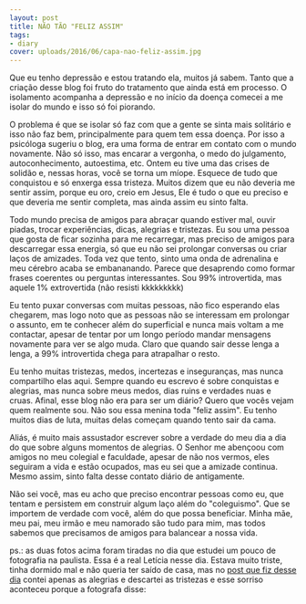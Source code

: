 ```yaml
---
layout: post
title: NÃO TÃO "FELIZ ASSIM"
tags:
- diary
cover: uploads/2016/06/capa-nao-feliz-assim.jpg
---
```


Que eu tenho depressão e estou tratando ela, muitos já sabem. Tanto que a criação desse blog foi fruto do tratamento que ainda está em processo. O isolamento acompanha a depressão e no início da doença comecei a me isolar do mundo e isso só foi piorando.

O problema é que se isolar só faz com que a gente se sinta mais solitário e isso não faz bem, principalmente para quem tem essa doença. Por isso a psicóloga sugeriu o blog, era uma forma de entrar em contato com o mundo novamente. Não só isso, mas encarar a vergonha, o medo do julgamento, autoconhecimento, autoestima, etc.
Ontem eu tive uma das crises de solidão e, nessas horas, você se torna um míope. Esquece de tudo que conquistou e só enxerga essa tristeza. Muitos dizem que eu não deveria me sentir assim, porque eu oro, creio em Jesus, Ele é tudo o que eu preciso e que deveria me sentir completa, mas ainda assim eu sinto falta.

Todo mundo precisa de amigos para abraçar quando estiver mal, ouvir piadas, trocar experiências, dicas, alegrias e tristezas. Eu sou uma pessoa que gosta de ficar sozinha para me recarregar, mas preciso de amigos para descarregar essa energia, só que eu não sei prolongar conversas ou criar laços de amizades. Toda vez que tento, sinto uma onda de adrenalina e meu cérebro acaba se embananando. Parece que desaprendo como formar frases coerentes ou perguntas interessantes. Sou 99% introvertida, mas aquele 1% extrovertida (não resisti kkkkkkkkk)

Eu tento puxar conversas com muitas pessoas, não fico esperando elas chegarem, mas logo noto que as pessoas não se interessam em prolongar o assunto, em te conhecer além do superficial e nunca mais voltam a me contactar, apesar de tentar por um longo período mandar mensagens novamente para ver se algo muda. Claro que quando sair desse lenga a lenga, a 99% introvertida chega para atrapalhar o resto.

Eu tenho muitas tristezas, medos, incertezas e inseguranças, mas nunca compartilho elas aqui. Sempre quando eu escrevo é sobre conquistas e alegrias, mas nunca sobre meus medos, dias ruins e verdades nuas e cruas. Afinal, esse blog não era para ser um diário? Quero que vocês vejam quem realmente sou. Não sou essa menina toda "feliz assim". Eu tenho muitos dias de luta, muitas delas começam quando tento sair da cama.

Aliás, é muito mais assustador escrever sobre a verdade do meu dia a dia do que sobre alguns momentos de alegrias. O Senhor me abençoou com amigos no meu colegial e faculdade, apesar de não nos vermos, eles seguiram a vida e estão ocupados, mas eu sei que a amizade continua. Mesmo assim, sinto falta desse contato diário de antigamente.

Não sei você, mas eu acho que preciso encontrar pessoas como eu, que tentam e persistem em construir algum laço além do "coleguismo". Que se importem de verdade com você, além do que possa beneficiar. Minha mãe, meu pai, meu irmão e meu namorado são tudo para mim, mas todos sabemos que precisamos de amigos para balancear a nossa vida.

ps.: as duas fotos acima foram tiradas no dia que estudei um pouco de fotografia na paulista. Essa é a real Letícia nesse dia. Estava muito triste, tinha dormido mal e não queria ter saído de casa, mas no <a href="{{ site.baseUrl }}/2016/04/04/uma-segunda-feira-diferente">post que fiz desse dia</a> contei apenas as alegrias e descartei as tristezas e esse sorriso aconteceu porque a fotografa disse:
